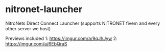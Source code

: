 # nitronet-launcher
NitroNets Direct Connect Launcher (supports NITRONET fivem and every other server we host)

Previews included
1: https://imgur.com/a/9qJhJyw
2: https://imgur.com/a/6EbQraS
